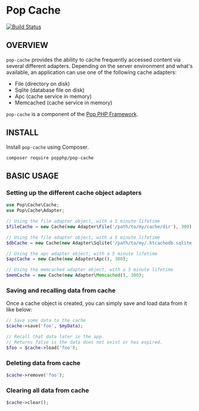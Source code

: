 Pop Cache
=========

[![Build Status](https://travis-ci.org/popphp/pop-cache.svg?branch=master)](https://travis-ci.org/popphp/pop-cache)

OVERVIEW
--------
`pop-cache` provides the ability to cache frequently accessed content via several different adapters.
Depending on the server environment and what's available, an application can use one of the following
cache adapters:

* File (directory on disk)
* Sqlite (database file on disk)
* Apc (cache service in memory)
* Memcached (cache service in memory)

`pop-cache` is a component of the [Pop PHP Framework](http://www.popphp.org/).

INSTALL
-------

Install `pop-cache` using Composer.

    composer require popphp/pop-cache

BASIC USAGE
-----------

### Setting up the different cache object adapters

```php
use Pop\Cache\Cache;
use Pop\Cache\Adapter;

// Using the file adapter object, with a 5 minute lifetime
$fileCache = new Cache(new Adapter\File('/path/to/my/cache/dir'), 300);

// Using the file adapter object, with a 5 minute lifetime
$dbCache = new Cache(new Adapter\Sqlite('/path/to/my/.htcachedb.sqlite'), 300);

// Using the apc adapter object, with a 5 minute lifetime
$apcCache = new Cache(new Adapter\Apc(), 300);

// Using the memcached adapter object, with a 5 minute lifetime
$memCache = new Cache(new Adapter\Memcached(), 300);
```

### Saving and recalling data from cache

Once a cache object is created, you can simply save and load data from it like below:

```php
// Save some data to the cache
$cache->save('foo', $myData);

// Recall that data later in the app.
// Returns false is the data does not exist or has expired.
$foo = $cache->load('foo');
```

### Deleting data from cache

```php
$cache->remove('foo');
```

### Clearing all data from cache

```php
$cache->clear();
```
